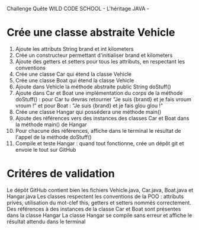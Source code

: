 Challenge Quête WILD CODE SCHOOL - L'héritage JAVA - 

# Crée une classe abstraite Vehicle
1. Ajoute les attributs String brand et int kilometers
2. Crée un constructeur permettant d'initialiser brand et kilometers
3. Ajoute des getters et setters pour tous les attributs, en respectant les conventions
4. Crée une classe Car qui étend la classe Vehicle
5. Crée une classe Boat qui étend la classe Vehicle
6. Ajoute dans Vehicle la méthode abstraite public String doStuff()
7. Ajoute dans Car et Boat une implémentation du corps de la méthode doStuff() : pour Car tu devras retourner "Je suis {brand} et je fais vroum vroum !" et pour Boat : "Je suis {brand} et je fais glou glou !"
8. Crée une classe Hangar qui possédera une méthode main()
9. Ajoute des références vers des instances des classes Car et Boat dans la méthode main() de Hangar
10. Pour chacune des références, affiche dans le terminal le résultat de l'appel de la méthode doStuff()
11. Compile et teste Hangar : quand tout fonctionne, crée un dépôt git et envoie le tout sur GitHub
    
# Critéres de validation
Le dépôt GitHub contient bien les fichiers Vehicle.java, Car.java, Boat.java et Hangar.java
Les classes respectent les conventions de la POO : attributs privés, utilisation du mot-clef this, getters et setters nommés correctement.
Des références à des instances de la classe Car et Boat sont présentes dans la classe Hangar
La classe Hangar se compile sans erreur et affiche le résultat attendu dans le terminal
